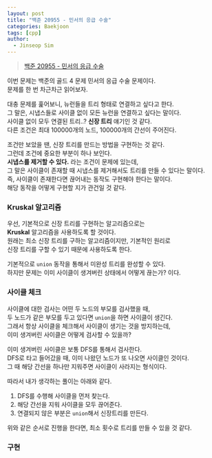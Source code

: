```yaml
---
layout: post
title: "백준 20955 - 민서의 응급 수술"
categories: Baekjoon
tags: [cpp]
author:
  - Jinseop Sim
---
```

> [백준 20955 - 민서의 응급 수술](https://www.acmicpc.net/problem/20955)

이번 문제는 백준의 골드 4 문제 민서의 응급 수술 문제이다.  
문제를 한 번 차근차근 읽어보자.  

대충 문제를 훑어보니, 뉴런들을 트리 형태로 연결하고 싶다고 한다.  
그 말은, 시냅스들로 사이클 없이 모든 뉴런을 연결하고 싶다는 말이다.  
사이클 없이 모두 연결된 트리..? __신장 트리__ 얘기인 것 같다.  
다른 조건은 최대 100000개의 노드, 100000개의 간선이 주어진다.  

조건만 보았을 땐, 신장 트리를 만드는 방법을 구현하는 것 같다.  
그런데 조건에 중요한 부분이 하나 보인다.  
__시냅스를 제거할 수 있다.__ 라는 조건이 문제에 있는데,  
그 말은 사이클이 존재할 때 시냅스를 제거해서도 트리를 만들 수 있다는 말이다.  
즉, 사이클이 존재한다면 끊어내는 동작도 구현해야 한다는 말이다.  
해당 동작을 어떻게 구현할 지가 관건일 것 같다.  

### Kruskal 알고리즘
우선, 기본적으로 신장 트리를 구현하는 알고리즘으로는  
__Kruskal__ 알고리즘을 사용하도록 할 것이다.  
원래는 최소 신장 트리를 구하는 알고리즘이지만, 기본적인 원리로  
신장 트리를 구할 수 있기 때문에 사용하도록 한다.  

기본적으로 ```union``` 동작을 통해서 미완성 트리를 완성할 수 있다.  
하지만 문제는 이미 사이클이 생겨버린 상태에서 어떻게 끊는가? 이다.  

### 사이클 체크
사이클에 대한 검사는 어떤 두 노드의 부모를 검사했을 때,  
두 노드가 같은 부모를 두고 있다면 ```union```을 하면 사이클이 생긴다.  
그래서 항상 사이클을 체크해서 사이클이 생기는 것을 방지하는데,  
이미 생겨버린 사이클은 어떻게 검사할 수 있을까?  

이미 생겨버린 사이클은 보통 DFS를 통해서 검사한다.  
DFS로 타고 들어갔을 때, 이미 나왔던 노드가 또 나오면 사이클인 것이다.  
그 때 해당 간선을 하나만 지워주면 사이클이 사라지는 형식이다.  

따라서 내가 생각하는 풀이는 아래와 같다.  
1. DFS를 수행해 사이클을 먼저 찾는다.
2. 해당 간선을 지워 사이클을 모두 끊어준다.
3. 연결되지 않은 부분은 ```union```해서 신장트리를 만든다.

위와 같은 순서로 진행을 한다면, 최소 횟수로 트리를 만들 수 있을 것 같다.  

### 구현
